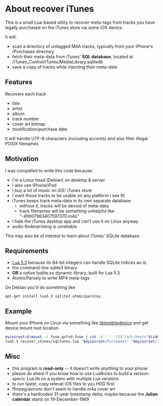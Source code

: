 # About recover iTunes

This is a small Lua-based utility to recover meta-tags from tracks you have legally purchased on the iTunes store via some iOS device.

It will:

* scan a directory of untagged M4A tracks, typically from your iPhone's /Purchases directory
* fetch their meta-data from iTunes' **SQL database**, located at /iTunes_Control/iTunes/MediaLibrary.sqlitedb
* save a copy of tracks while injecting their meta-data


## Features

Recovers each track

* title
* artist
* album
* track number
* cover art bitmap
* modification/purchase date

It will handle UTF-8 characters (including accents) and also filter illegal POSIX filenames


## Motivation

I was compelled to write this code because:

* I'm a Linux head (Debian) on desktop & server
* I also use iPhone/iPad
* I buy a lot of music on iOS' iTunes store
* I want those tracks to be usable on any platform I see fit
* iTunes keeps track meta-data in its own separate database
  * without it, tracks will be devoid of meta-data
  * track filenames will be something unhelpful like "-49907963407597370.m4a"
* I hate the iTunes desktop app and can't use it on Linux anyway
* audio finderprinting is unreliable

This may also be of interest to learn about iTunes' SQLite database.


## Requirements

* [Lua 5.3](http://github.com/lua) because its 64-bit integers can handle SQLite indices as-is
* the command-line sqlite3 binary
* **OR** a native lsqlite.so dynamic library, built for Lua 5.3
* AtomicParsely to write MP4 meta-tags

On Debian you'd do something like

```shell
apt-get install lua5.3 sqlite3 atomicparsley
```


## Example

Mount your iPhone on Linux via something like [libimobiledevice](http://www.libimobiledevice.org) and get device mount root location


```bash
myiosroot=$(mount -t fuse.gvfsd-fuse | cut -d ' ' -f3)"/afc:host="$(ideviceinfo -k UniqueDeviceID)
lua5.3 recover_itunes/sqltunes.lua "$myiosroot/Purchases" "$myiosroot/iTunes_Control/iTunes" out
```


## Misc

* this program is **read-only** -- it doesn't write *anything* to your phone
* please do shere if you know how to use LuaRocks to build a version-specic Lua lib on a system with multiple Lua versions
* to run faster, copy relevat iOS files to you HDD first
* ffmpeg/avconv don't seem to handle m4a cover art
* there's a hardcoded 31-year timestamp delta, maybe because the **Julian calendar** starts on 19-December-1969
